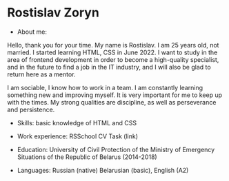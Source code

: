 # Rostislav Zoryn
* About me:


 Hello, thank you for your time. My name is Rostislav. I am 25 years old, not married. I started learning HTML, CSS in June 2022. I want to study in the area of frontend development in order to become a high-quality specialist, and in the future to find a job in the IT industry, and I will also be glad to return here as a mentor.


I am sociable, I know how to work in a team. I am constantly learning something new and improving myself. It is very important for me to keep up with the times. My strong qualities are discipline, as well as perseverance and persistence.

* Skills: basic knowledge of HTML and CSS

* Work experience: RSSchool CV Task (link)

* Education: University of Civil Protection of the Ministry of Emergency Situations of the Republic of Belarus (2014-2018)

* Languages: Russian (native) Belarusian (basic), English (A2)



